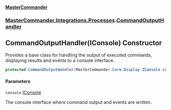 #### [MasterCommander](MasterCommander.md 'MasterCommander')
### [MasterCommander.Integrations.Processes](MasterCommander.Integrations.Processes.md 'MasterCommander.Integrations.Processes').[CommandOutputHandler](CommandOutputHandler.md 'MasterCommander.Integrations.Processes.CommandOutputHandler')

## CommandOutputHandler(IConsole) Constructor

Provides a base class for handling the output of executed commands, displaying results and events to a console interface.

```csharp
protected CommandOutputHandler(MasterCommander.Core.Display.IConsole console);
```
#### Parameters

<a name='MasterCommander.Integrations.Processes.CommandOutputHandler.CommandOutputHandler(MasterCommander.Core.Display.IConsole).console'></a>

`console` [IConsole](IConsole.md 'MasterCommander.Core.Display.IConsole')

The console interface where command output and events are written.